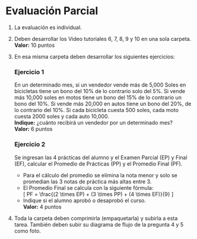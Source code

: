 # Evaluación Parcial

1. La evaluación es individual.

2. Deben desarrollar los Video tutoriales 6, 7, 8, 9 y 10 en una sola carpeta.  
   **Valor:** 10 puntos

3. En esa misma carpeta deben desarrollar los siguientes ejercicios:

   ### Ejercicio 1
   En un determinado mes, si un vendedor vende más de 5,000 Soles en bicicletas tiene un bono del 10% de lo contrario solo del 5%. Si vende más 10,000 soles en motos tiene un bono del 15% de lo contrario un bono del 10%. Si vende más 20,000 en autos tiene un bono del 20%, de lo contrario del 10%. Si cada bicicleta cuesta 500 soles, cada moto cuesta 2000 soles y cada auto 10,000.  
   **Indique:** ¿cuánto recibirá un vendedor por un determinado mes?  
   **Valor:** 6 puntos

   ### Ejercicio 2
   Se ingresan las 4 prácticas del alumno y el Examen Parcial (EP) y Final (EF), calcular el Promedio de Prácticas (PP) y el Promedio Final (PF).  
   - Para el cálculo del promedio se elimina la nota menor y solo se promedian las 3 notas de práctica más altas entre 3. 
   - El Promedio Final se calcula con la siguiente fórmula:  
     \[
     PF = \frac{(2 \times EP) + (3 \times PP) + (4 \times EF)}{9}
     \]
   - Indique si el alumno aprobó o desaprobó el curso.  
   **Valor:** 4 puntos

4. Toda la carpeta deben comprimirla (empaquetarla) y subirla a esta tarea. También deben subir su diagrama de flujo de la pregunta 4 y 5 como foto.
